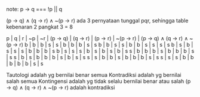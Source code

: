 note: p -> q === !p || q

(p -> q) ∧ (q -> r) ∧ ~(p -> r)
ada 3 pernyataan tunggal pqr, sehingga table kebenaran 2 pangkat 3 = 8

p | q | r | ~p | ~r | (p -> q) | (q -> r) | (p -> r) | ~(p -> r) | (p -> q) ∧ (q -> r) ∧ ~(p -> r)
b | b | b | s  | s  | b        | b        | b        | s         | s
b | b | s | s  | b  | b        | s        | s        | s         | s
b | s | b | s  | s  | s        | b        | b        | b         | s
b | s | s | s  | b  | s        | b        | s        | b         | s
s | b | b | b  | s  | b        | b        | b        | s         | s
s | b | s | b  | b  | b        | s        | b        | s         | s
s | s | b | b  | s  | b        | b        | b        | s         | s
s | s | s | b  | b  | b        | b        | b        | s         | s

Tautologi adalah yg bernilai benar semua
Kontradiksi adalah yg bernilai salah semua
Kontingensi adalah yg tidak selalu bernilai benar atau salah
(p -> q) ∧ (q -> r) ∧ ~(p -> r) adalah kontradiksi


